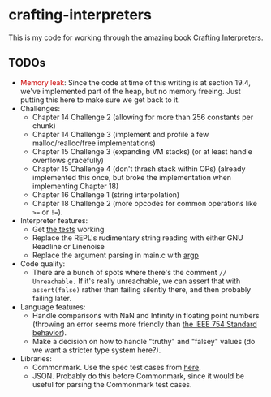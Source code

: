 # crafting-interpreters

This is my code for working through the amazing book [Crafting Interpreters](https://craftinginterpreters.com/).

## TODOs
* <span style='color: #CC0000;'>Memory leak</span>: Since the code at time of this writing is at section 19.4, we've implemented part of the heap, but no memory freeing. Just putting this here to make sure we get back to it.
* Challenges:
  - Chapter 14 Challenge 2 (allowing for more than 256 constants per chunk)
  - Chapter 14 Challenge 3 (implement and profile a few malloc/realloc/free implementations)
  - Chapter 15 Challenge 3 (expanding VM stacks) (or at least handle overflows gracefully)
  - Chapter 15 Challenge 4 (don't thrash stack within OPs) (already implemented this once, but broke the implementation when implementing Chapter 18)
  - Chapter 16 Challenge 1 (string interpolation)
  - Chapter 18 Challenge 2 (more opcodes for common operations like `>=` or `!=`).
* Interpreter features:
  - Get [the tests](https://github.com/munificent/craftinginterpreters/tree/master/test) working
  - Replace the REPL's rudimentary string reading with either GNU Readline or Linenoise
  - Replace the argument parsing in main.c with [argp](https://www.gnu.org/software/libc/manual/html_node/Argp.html)
* Code quality:
  - There are a bunch of spots where there's the comment `// Unreachable.` If it's really unreachable, we can assert that with `assert(false)` rather than failing silently there, and then probably failing later.
* Language features:
  - Handle comparisons with NaN and Infinity in floating point numbers (throwing an error seems more friendly than [the IEEE 754 Standard behavior](https://en.wikipedia.org/wiki/IEEE_754)).
  - Make a decision on how to handle "truthy" and "falsey" values (do we want a stricter type system here?).
* Libraries:
  - Commonmark. Use the spec test cases from [here](https://spec.commonmark.org/).
  - JSON. Probably do this before Commonmark, since it would be useful for parsing the Commonmark test cases.
